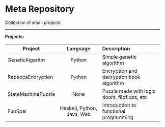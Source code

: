 # Meta Repository

Collection of small projects

----

**Projects:**

| Project             | Language                   | Description                                  |
|---------------------|:--------------------------:|:---------------------------------------------|
| GeneticAlgoritm     | Python                     | Simple genetic algorithm                     |
| RebeccaEncryption   | Python                     | Encryption and decryption book algorithm     |
| StateMachinePuzzle  | None                       | Puzzle made with logic doors, flipflops, etc |
| FunSpel             | Haskell, Python, Java, Web | Introduction to functional programming       |
